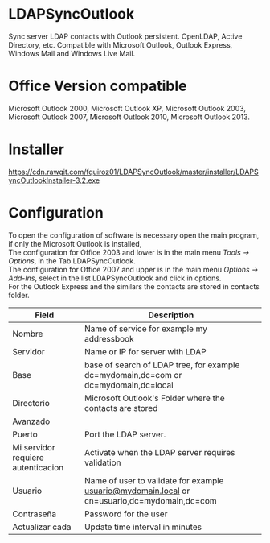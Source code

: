 LDAPSyncOutlook
===============

Sync server LDAP contacts with Outlook persistent. OpenLDAP, Active Directory, etc. Compatible with Microsoft Outlook, Outlook Express, Windows Mail and Windows Live Mail.

Office Version compatible
===============
Microsoft Outlook 2000, Microsoft Outlook XP, Microsoft Outlook 2003, Microsoft Outlook 2007, Microsoft Outlook 2010, Microsoft Outlook 2013.

Installer
===============
https://cdn.rawgit.com/fquiroz01/LDAPSyncOutlook/master/installer/LDAPSyncOutlookInstaller-3.2.exe

Configuration
===============
To open the configuration of software is necessary open the main program, if only the Microsoft Outlook is installed, 
<br/>The configuration for Office 2003 and lower is in the main menu <i>Tools -> Options</i>, in the Tab LDAPSyncOutlook.
<br/>The configuration for Office 2007 and upper is in the main menu <i>Options -> Add-Ins</i>, select in the list LDAPSyncOutlook and click in options.<br/>
For the Outlook Express and the similars the contacts are stored in contacts folder.

| Field | Description |
| ------------- | ----------- |
| Nombre | Name of service for example my addressbook |
| Servidor |  Name or IP for server with LDAP |
| Base | base of search of LDAP tree, for example dc=mydomain,dc=com or dc=mydomain,dc=local |
| Directorio | Microsoft Outlook's Folder where the contacts are stored |
| Avanzado | |
| Puerto | Port the LDAP server. |
| Mi servidor requiere autenticacion | Activate when the LDAP server requires validation |
| Usuario | Name of user to validate for example usuario@mydomain.local or cn=usuario,dc=mydomain,dc=com |
| Contraseña | Password for the user |
| Actualizar cada | Update time interval in minutes |
